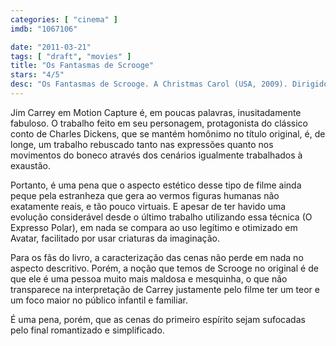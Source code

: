 ```yaml
---
categories: [ "cinema" ]
imdb: "1067106"

date: "2011-03-21"
tags: [ "draft", "movies" ]
title: "Os Fantasmas de Scrooge"
stars: "4/5"
desc: "Os Fantasmas de Scrooge. A Christmas Carol (USA, 2009). Dirigido por Robert Zemeckis. Escrito por Charles Dickens, Robert Zemeckis. Com Jim Carrey, Steve Valentine, Daryl Sabara, Sage Ryan, Amber Gainey Meade, Ryan Ochoa, Bobbi Page, Ron Bottitta, Sammi Hanratty."
---
```

Jim Carrey em Motion Capture é, em poucas palavras, inusitadamente fabuloso. O trabalho feito em seu personagem, protagonista do clássico conto de Charles Dickens, que se mantém homônimo no título original, é, de longe, um trabalho rebuscado tanto nas expressões quanto nos movimentos do boneco através dos cenários igualmente trabalhados à exaustão.

Portanto, é uma pena que o aspecto estético desse tipo de filme ainda peque pela estranheza que gera ao vermos figuras humanas não exatamente reais, e tão pouco virtuais. E apesar de ter havido uma evolução considerável desde o último trabalho utilizando essa técnica (O Expresso Polar), em nada se compara ao uso legítimo e otimizado em Avatar, facilitado por usar criaturas da imaginação.

Para os fãs do livro, a caracterização das cenas não perde em nada no aspecto descritivo. Porém, a noção que temos de Scrooge no original é de que ele é uma pessoa muito mais maldosa e mesquinha, o que não transparece na interpretação de Carrey justamente pelo filme ter um teor e um foco maior no público infantil e familiar.

É uma pena, porém, que as cenas do primeiro espírito sejam sufocadas pelo final romantizado e simplificado.
